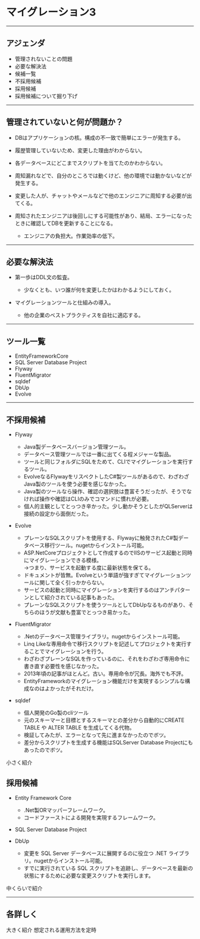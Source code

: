 # マイグレーション3

---

## アジェンダ

- 管理されないことの問題  
- 必要な解決法  
- 候補一覧  
- 不採用候補  
- 採用候補  
- 採用候補について掘り下げ  

---

## 管理されていないと何が問題か？

- DBはアプリケーションの核。構成の不一致で簡単にエラーが発生する。  
- 履歴管理していないため、変更した理由がわからない。  
- 各データベースにどこまでスクリプトを当てたのかわからない。  

- 周知漏れなどで、自分のところでは動くけど、他の環境では動かないなどが発生する。  
- 変更した人が、チャットやメールなどで他のエンジニアに周知する必要が出てくる。  
- 周知されたエンジニアは後回しにする可能性があり、結局、エラーになったときに確認してDBを更新することになる。  
  - エンジニアの負担大。作業効率の低下。  

---

## 必要な解決法

- 第一歩はDDL文の監査。  
  - 少なくとも、いつ誰が何を変更したかはわかるようにしておく。  

- マイグレーションツールと仕組みの導入。  
  - 他の企業のベストプラクティスを自社に適応する。  

---

## ツール一覧

- EntityFrameworkCore  
- SQL Server Database Project  
- Flyway  
- FluentMigrator  
- sqldef  
- DbUp  
- Evolve  

---

## 不採用候補

- Flyway  
  - Java製データベースバージョン管理ツール。  
  - データベース管理ツールでは一番に出てくる程メジャーな製品。  
  - ツールと同じフォルダにSQLをためて、CLIでマイグレーションを実行するツール。  
  - EvolveなるFlywayをリスペクトしたC#製ツールがあるので、わざわざJava製のツールを使う必要を感じなかった。  
  - Java製のツールなら操作、確認の選択肢は豊富そうだったが、そうでなければ操作や確認はCLIのみでコマンドに慣れが必要。  
  - 個人的主観としてとっつき辛かった。少し動かそうとしたがQLServerは接続の設定から面倒だった。  

- Evolve  
  - プレーンなSQLスクリプトを使用する、Flywayに触発されたC#製データベース移行ツール。nugetからインストール可能。  
  - ASP.NetCoreプロジェクトとして作成するのでIISのサービス起動と同時にマイグレーションできる模様。  
    →つまり、サービスを起動する度に最新状態を保てる。  
  - ドキュメントが皆無。Evolveという単語が強すぎてマイグレーションツールに関して全く引っかからない。  
  - サービスの起動と同時にマイグレーションを実行するのはアンチパターンとして紹介されている記事もあった。  
  - プレーンなSQLスクリプトを使うツールとしてDbUpなるものがあり、そちらのほうが文献も豊富でとっつき易かった。  

- FluentMigrator  
  - .Netのデータベース管理ライブラリ。nugetからインストール可能。  
  - Linq Likeな専用命令で移行スクリプトを記述してプロジェクトを実行することでマイグレーションを行う。  
  - わざわざプレーンなSQLを作っているのに、それをわざわざ専用命令に書き直す必要性を感じなかった。  
  - 2013年頃の記事がほとんど。古い。専用命令が冗長。海外でも不評。  
  - EntityFrameworkのマイグレーション機能だけを実現するシンプルな構成なのはよかったがそれだけ。  

- sqldef  
  - 個人開発のGo製のcliツール  
  - 元のスキーマーと目標とするスキーマとの差分から自動的にCREATE TABLE や ALTER TABLE を生成してくる代物。  
  - 検証してみたが、エラーとなって先に進まなかったのでボツ。  
  - 差分からスクリプトを生成する機能はSQLServer Database Projectにもあったのでボツ。  

小さく紹介

## 採用候補

- Entity Framework Core  
  - .Net製ORマッパーフレームワーク。  
  - コードファーストによる開発を実現するフレームワーク。  

- SQL Server Database Project  

- DbUp  
  - 変更を SQL Server データベースに展開するのに役立つ .NET ライブラリ。nugetからインストール可能。  
  - すでに実行されている SQL スクリプトを追跡し、データベースを最新の状態にするために必要な変更スクリプトを実行します。

中くらいで紹介

---

## 各詳しく

大きく紹介
想定される運用方法を定時
